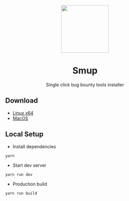 <div align="center">

<img src="https://raw.githubusercontent.com/smupapp/smup/main/smup.png" height="150">

# Smup

Single click bug bounty tools installer

</div>

## Download

- [Linux x64](https://www.dropbox.com/s/b3zjb7vms8mb1pj/smup_0.0.1_amd64.deb?dl=0)
- [MacOS](https://www.dropbox.com/s/8jhbixw66alzccp/smup_0.0.1.dmg?dl=0)


## Local Setup


- Install dependencies

```
yarn
```

- Start dev server

```
yarn run dev
```

- Production build

```
yarn run build
```

